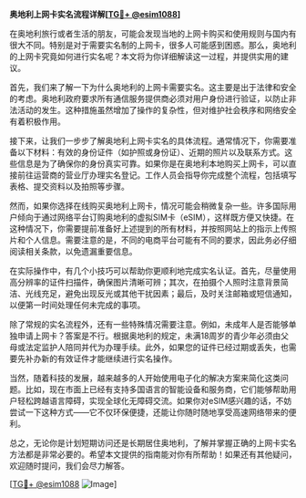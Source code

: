 **奥地利上网卡实名流程详解[[TG💪+ @esim1088](https://t.me/s/esim1088)]**

在奥地利旅行或者生活的朋友，可能会发现当地的上网卡购买和使用规则与国内有很大不同。特别是对于需要实名制的上网卡，很多人可能感到困惑。那么，奥地利的上网卡究竟如何进行实名呢？本文将为你详细解读这一过程，并提供实用的建议。

首先，我们来了解一下为什么奥地利的上网卡需要实名。这主要是出于法律和安全的考虑。奥地利政府要求所有通信服务提供商必须对用户身份进行验证，以防止非法活动的发生。这种措施虽然增加了操作的复杂性，但对维护社会秩序和网络安全有着积极作用。

接下来，让我们一步步了解奥地利上网卡实名的具体流程。通常情况下，你需要准备以下材料：有效的身份证件（如护照或身份证）、近期的照片以及联系方式。这些信息是为了确保你的身份真实可靠。如果你是在奥地利本地购买上网卡，可以直接前往运营商的营业厅办理实名登记。工作人员会指导你完成整个流程，包括填写表格、提交资料以及拍照等步骤。

然而，如果你选择在线购买奥地利上网卡，情况可能会稍微复杂一些。许多国际用户倾向于通过网络平台订购奥地利的虚拟SIM卡（eSIM），这样既方便又快捷。在这种情况下，你需要提前准备好上述提到的所有材料，并按照网站上的指示上传照片和个人信息。需要注意的是，不同的电商平台可能有不同的要求，因此务必仔细阅读相关条款，以免遗漏重要信息。

在实际操作中，有几个小技巧可以帮助你更顺利地完成实名认证。首先，尽量使用高分辨率的证件扫描件，确保图片清晰可辨；其次，在拍摄个人照时注意背景简洁、光线充足，避免出现反光或其他干扰因素；最后，及时关注邮箱或短信通知，以便第一时间处理任何未完成的事项。

除了常规的实名流程外，还有一些特殊情况需要注意。例如，未成年人是否能够单独申请上网卡？答案是不行。根据奥地利的规定，未满18周岁的青少年必须由父母或法定监护人陪同并代为办理手续。此外，如果您的证件已经过期或丢失，也需要先补办新的有效证件才能继续进行实名操作。

当然，随着科技的发展，越来越多的人开始使用电子化的解决方案来简化这类问题。比如，现在市面上已经有支持多国语言的智能设备和服务商，它们能够帮助用户轻松跨越语言障碍，实现全球化无障碍交流。如果你对eSIM感兴趣的话，不妨尝试一下这种方式——它不仅环保便捷，还能让你随时随地享受高速网络带来的便利。

总之，无论你是计划短期访问还是长期居住奥地利，了解并掌握正确的上网卡实名方法都是非常必要的。希望本文提供的指南能对你有所帮助！如果还有其他疑问，欢迎随时提问，我们会尽力解答。

[[TG💪+ @esim1088](https://t.me/s/esim1088) ![Image](https://i.postimg.cc/4NQfJmqS/Snipaste-2025-05-13-00-14-12.png)]